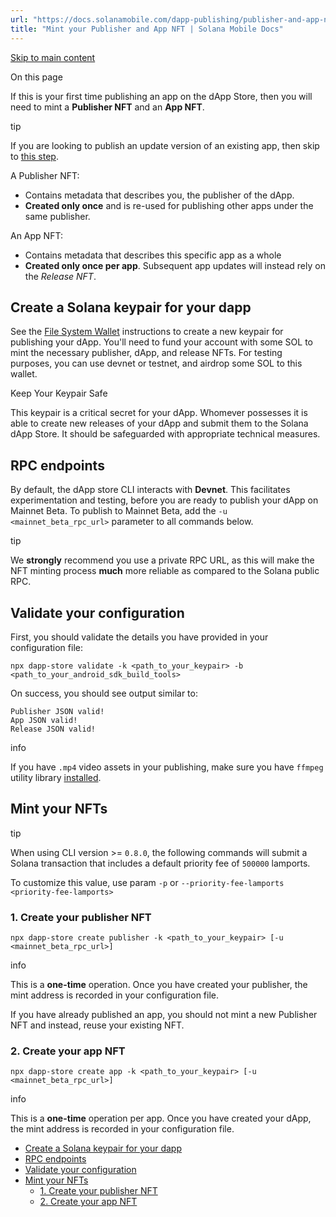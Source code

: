 ```yaml
---
url: "https://docs.solanamobile.com/dapp-publishing/publisher-and-app-nft"
title: "Mint your Publisher and App NFT | Solana Mobile Docs"
---
```


[Skip to main content](https://docs.solanamobile.com/dapp-publishing/publisher-and-app-nft#__docusaurus_skipToContent_fallback)

On this page

If this is your first time publishing an app on the dApp Store, then you will need to mint a **Publisher NFT** and an **App NFT**.

tip

If you are looking to publish an update version of an existing app, then skip to [this step](https://docs.solanamobile.com/dapp-publishing/publishing_releases).

A Publisher NFT:

- Contains metadata that describes you, the publisher of the dApp.
- **Created only once** and is re-used for publishing other apps under the same publisher.

An App NFT:

- Contains metadata that describes this specific app as a whole
- **Created only once per app**. Subsequent app updates will instead rely on the _Release NFT_.

## Create a Solana keypair for your dapp [​](https://docs.solanamobile.com/dapp-publishing/publisher-and-app-nft\#create-a-solana-keypair-for-your-dapp "Direct link to Create a Solana keypair for your dapp")

See the [File System Wallet](https://docs.solana.com/wallet-guide/file-system-wallet) instructions to create a new keypair for publishing your dApp. You'll need to fund your account with some SOL to mint the necessary publisher, dApp, and release NFTs. For testing purposes, you can use devnet or testnet, and airdrop some SOL to this wallet.

Keep Your Keypair Safe

This keypair is a critical secret for your dApp. Whomever possesses it is able to create new releases of your dApp and submit them to the Solana dApp Store. It should be safeguarded with appropriate technical measures.

## RPC endpoints [​](https://docs.solanamobile.com/dapp-publishing/publisher-and-app-nft\#rpc-endpoints "Direct link to RPC endpoints")

By default, the dApp store CLI interacts with **Devnet**. This facilitates experimentation and testing, before you are ready to publish your dApp on Mainnet Beta. To publish to Mainnet Beta, add the `-u <mainnet_beta_rpc_url>` parameter to all commands below.

tip

We **strongly** recommend you use a private RPC URL, as this will make the NFT minting process **much** more reliable as compared to the Solana public RPC.

## Validate your configuration [​](https://docs.solanamobile.com/dapp-publishing/publisher-and-app-nft\#validate-your-configuration "Direct link to Validate your configuration")

First, you should validate the details you have provided in your configuration file:

```codeBlockLines_e6Vv
npx dapp-store validate -k <path_to_your_keypair> -b <path_to_your_android_sdk_build_tools>

```

On success, you should see output similar to:

```codeBlockLines_e6Vv
Publisher JSON valid!
App JSON valid!
Release JSON valid!

```

info

If you have `.mp4` video assets in your publishing, make sure you have `ffmpeg` utility library [installed](https://docs.solanamobile.com/dapp-publishing/setup#ffmpeg).

## Mint your NFTs [​](https://docs.solanamobile.com/dapp-publishing/publisher-and-app-nft\#mint-your-nfts "Direct link to Mint your NFTs")

tip

When using CLI version >= `0.8.0`, the following commands will submit a Solana transaction that includes a default priority fee of `500000` lamports.

To customize this value, use param `-p` or `--priority-fee-lamports <priority-fee-lamports>`

### 1\. Create your publisher NFT [​](https://docs.solanamobile.com/dapp-publishing/publisher-and-app-nft\#1-create-your-publisher-nft "Direct link to 1. Create your publisher NFT")

```codeBlockLines_e6Vv
npx dapp-store create publisher -k <path_to_your_keypair> [-u <mainnet_beta_rpc_url>]

```

info

This is a **one-time** operation. Once you have created your publisher, the mint address is recorded in your configuration file.

If you have already published an app, you should not mint a new Publisher NFT and instead, reuse your existing NFT.

### 2\. Create your app NFT [​](https://docs.solanamobile.com/dapp-publishing/publisher-and-app-nft\#2-create-your-app-nft "Direct link to 2. Create your app NFT")

```codeBlockLines_e6Vv
npx dapp-store create app -k <path_to_your_keypair> [-u <mainnet_beta_rpc_url>]

```

info

This is a **one-time** operation per app. Once you have created your dApp, the mint address is recorded in your configuration file.

- [Create a Solana keypair for your dapp](https://docs.solanamobile.com/dapp-publishing/publisher-and-app-nft#create-a-solana-keypair-for-your-dapp)
- [RPC endpoints](https://docs.solanamobile.com/dapp-publishing/publisher-and-app-nft#rpc-endpoints)
- [Validate your configuration](https://docs.solanamobile.com/dapp-publishing/publisher-and-app-nft#validate-your-configuration)
- [Mint your NFTs](https://docs.solanamobile.com/dapp-publishing/publisher-and-app-nft#mint-your-nfts)
  - [1\. Create your publisher NFT](https://docs.solanamobile.com/dapp-publishing/publisher-and-app-nft#1-create-your-publisher-nft)
  - [2\. Create your app NFT](https://docs.solanamobile.com/dapp-publishing/publisher-and-app-nft#2-create-your-app-nft)